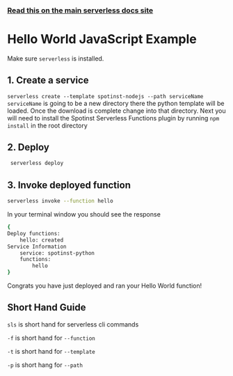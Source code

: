 <!--
title: Hello World Javascript Example
menuText: Hello World JavaScript Example
description: Create a JavaScript Hello World function
layout: Doc
-->

<!-- DOCS-SITE-LINK:START automatically generated  -->
### [Read this on the main serverless docs site](https://www.serverless.com/framework/docs/providers/spotinst/)
<!-- DOCS-SITE-LINK:END -->

# Hello World JavaScript Example

Make sure `serverless` is installed. 

## 1. Create a service
`serverless create --template spotinst-nodejs --path serviceName`  `serviceName` is going to be a new directory there the python template will be loaded. Once the download is complete change into that directory. Next you will need to install the Spotinst Serverless Functions plugin by running `npm install` in the root directory

## 2. Deploy
```bash 
 serverless deploy
```  

## 3. Invoke deployed function
```bash
serverless invoke --function hello
``` 

In your terminal window you should see the response

```bash
{
Deploy functions:
	hello: created
Service Information
	service: spotinst-python
	functions:
  		hello
}
```

Congrats you have just deployed and ran your Hello World function!

## Short Hand Guide

`sls` is short hand for serverless cli commands 

`-f` is short hand for `--function`

`-t` is short hand for `--template`

`-p` is short hang for `--path`